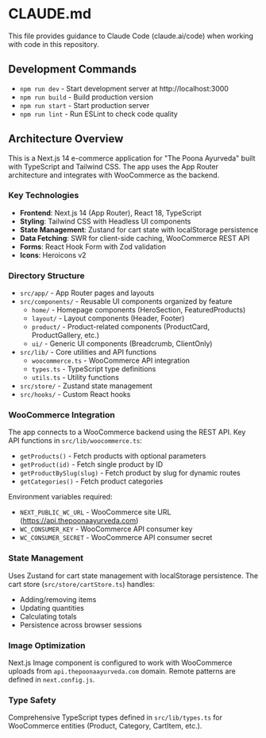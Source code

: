 # CLAUDE.md

This file provides guidance to Claude Code (claude.ai/code) when working with code in this repository.

## Development Commands

- `npm run dev` - Start development server at http://localhost:3000
- `npm run build` - Build production version
- `npm run start` - Start production server  
- `npm run lint` - Run ESLint to check code quality

## Architecture Overview

This is a Next.js 14 e-commerce application for "The Poona Ayurveda" built with TypeScript and Tailwind CSS. The app uses the App Router architecture and integrates with WooCommerce as the backend.

### Key Technologies
- **Frontend**: Next.js 14 (App Router), React 18, TypeScript
- **Styling**: Tailwind CSS with Headless UI components
- **State Management**: Zustand for cart state with localStorage persistence
- **Data Fetching**: SWR for client-side caching, WooCommerce REST API
- **Forms**: React Hook Form with Zod validation
- **Icons**: Heroicons v2

### Directory Structure
- `src/app/` - App Router pages and layouts
- `src/components/` - Reusable UI components organized by feature
  - `home/` - Homepage components (HeroSection, FeaturedProducts)
  - `layout/` - Layout components (Header, Footer)
  - `product/` - Product-related components (ProductCard, ProductGallery, etc.)
  - `ui/` - Generic UI components (Breadcrumb, ClientOnly)
- `src/lib/` - Core utilities and API functions
  - `woocommerce.ts` - WooCommerce API integration
  - `types.ts` - TypeScript type definitions
  - `utils.ts` - Utility functions
- `src/store/` - Zustand state management
- `src/hooks/` - Custom React hooks

### WooCommerce Integration
The app connects to a WooCommerce backend using the REST API. Key API functions in `src/lib/woocommerce.ts`:
- `getProducts()` - Fetch products with optional parameters
- `getProduct(id)` - Fetch single product by ID
- `getProductBySlug(slug)` - Fetch product by slug for dynamic routes
- `getCategories()` - Fetch product categories

Environment variables required:
- `NEXT_PUBLIC_WC_URL` - WooCommerce site URL (https://api.thepoonaayurveda.com)
- `WC_CONSUMER_KEY` - WooCommerce API consumer key
- `WC_CONSUMER_SECRET` - WooCommerce API consumer secret

### State Management
Uses Zustand for cart state management with localStorage persistence. The cart store (`src/store/cartStore.ts`) handles:
- Adding/removing items
- Updating quantities
- Calculating totals
- Persistence across browser sessions

### Image Optimization
Next.js Image component is configured to work with WooCommerce uploads from `api.thepoonaayurveda.com` domain. Remote patterns are defined in `next.config.js`.

### Type Safety
Comprehensive TypeScript types defined in `src/lib/types.ts` for WooCommerce entities (Product, Category, CartItem, etc.).